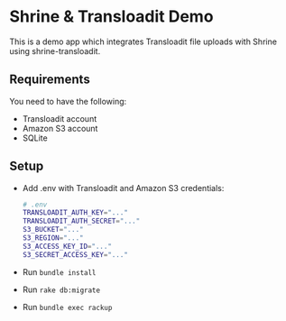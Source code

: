 # Shrine & Transloadit Demo

This is a demo app which integrates Transloadit file uploads with Shrine using
shrine-transloadit.

## Requirements

You need to have the following:

* Transloadit account
* Amazon S3 account
* SQLite

## Setup

* Add .env with Transloadit and Amazon S3 credentials:

  ```sh
  # .env
  TRANSLOADIT_AUTH_KEY="..."
  TRANSLOADIT_AUTH_SECRET="..."
  S3_BUCKET="..."
  S3_REGION="..."
  S3_ACCESS_KEY_ID="..."
  S3_SECRET_ACCESS_KEY="..."
  ```

* Run `bundle install`

* Run `rake db:migrate`

* Run `bundle exec rackup`
